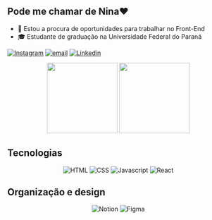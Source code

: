 ## Pode me chamar de Nina♥
- 🔎 Estou a procura de oportunidades para trabalhar no Front-End
- 🎓 Estudante de graduação na Universidade Federal do Paraná

[![Instagram](https://img.shields.io/badge/-Instagram-%23E4405F?style=for-the-badge&logo=instagram&logoColor=white)](https://www.instagram.com/nina46_s2/)
[![email](https://img.shields.io/badge/Gmail-D14836?style=for-the-badge&logo=gmail&logoColor=white)](mailto:janainanogueira464@gmail.com)
[![Linkedin](https://img.shields.io/badge/-LinkedIn-%230077B5?style=for-the-badge&logo=linkedin&logoColor=white)](https://www.linkedin.com/in/janaina-nogueira-926368181/)


<div align="center">
  <img height="160em" src="https://github-readme-stats.vercel.app/api?username=JanainaNogueira&show_icons=true&theme=ocean_dark&include_all_commits=true&count_private=true"/>
  <img height="160em" src="https://github-readme-stats.vercel.app/api/top-langs/?username=JanainaNogueira&layout=compact&langs_count=7&theme=ocean_dark"/>
</div>

## Tecnologias

<div align="center">

![HTML](https://img.shields.io/badge/HTML5-E34F26?style=for-the-badge&logo=html5&logoColor=white "HTML")
![CSS](https://img.shields.io/badge/CSS3-1572B6?style=for-the-badge&logo=css3&logoColor=white "CSS")
![Javascript](https://img.shields.io/badge/JavaScript-323330?style=for-the-badge&logo=javascript&logoColor=F7DF1E "Javascript")
![React](https://img.shields.io/badge/React-20232A?style=for-the-badge&logo=react&logoColor=61DAFB "React")
</div>

## Organização e design

<div align="center">

![Notion](https://img.shields.io/badge/Notion-000000?style=for-the-badge&logo=notion&logoColor=white "Notion")
![Figma](https://img.shields.io/badge/Figma-F24E1E?style=for-the-badge&logo=figma&logoColor=white "Figma")
</div>
